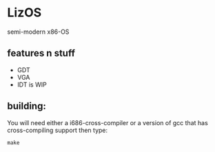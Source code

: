 # LizOS
semi-modern x86-OS

## features n stuff
* GDT
* VGA
* IDT is WIP

## building:
You will need either a i686-cross-compiler or a version of gcc 
that has cross-compiling support
then type:
```
make
```

